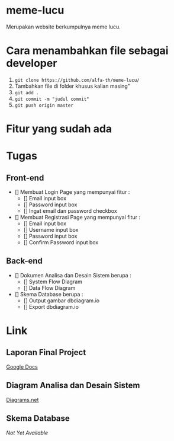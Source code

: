 # meme-lucu
Merupakan website berkumpulnya meme lucu.

# Cara menambahkan file sebagai developer
1. `git clone https://github.com/alfa-th/meme-lucu/`
2. Tambahkan file di folder khusus kalian masing"
3. `git add .`
4. `git commit -m "judul commit"`
5. `git push origin master`

# Fitur yang sudah ada

# Tugas
## Front-end
- [] Membuat Login Page yang mempunyai fitur :
	- [] Email input box
	- [] Password input box
	- [] Ingat email dan password checkbox
- [] Membuat Registrasi Page yang mempunyai fitur :
	- [] Email input box
	- [] Username input box
	- [] Password input box
	- [] Confirm Password input box
## Back-end
- [] Dokumen Analisa dan Desain Sistem  berupa :
	- [] System Flow Diagram 
	- [] Data Flow Diagram
- [] Skema Database berupa :
	- [] Output gambar dbdiagram.io
	- [] Export dbdiagram.io
	
# Link
## Laporan Final Project
[Google Docs](https://docs.google.com/document/d/1T4N62dsxHGXPVadHxJ1uvz3_ohbTQIPYrLTKyy_6IxA/edit)
## Diagram Analisa dan Desain Sistem
[Diagrams.net](https://app.diagrams.net/#G1is6fezWZZrsBbdVYQgIa9fKeMo6NOr7V)
## Skema Database
*Not Yet Available*
